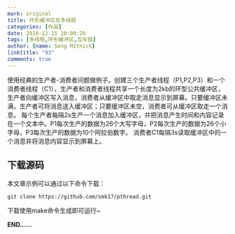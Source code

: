 ```yaml
---
mark: original
title: 环形缓冲区及多线程
categories: [作品]
date: 2016-12-15 20:09:28
tags: [多线程,环形缓冲区,互斥锁]
author: {name: Seng Mitnick}
linktitle: "93"
comments: true
---
```

使用经典的生产者-消费者问题做例子。创建三个生产者线程（P1,P2,P3）和一个消费者线程（C1），生产者和消费者线程共享一个长度为2kb的环型公共缓冲区，生产者向缓冲区写入消息，消费者从缓冲区中取走消息显示到屏幕。只要缓冲区未满，生产者可将消息送入缓冲区；只要缓冲区未空，消费者可从缓冲区取走一个消息。
每个生产者每隔2s生产一个消息加入缓冲区，并把消息产生时间和内容记录在一个文本中。P1每次生产的数据为26个大写字母，P2每次生产的数据为26个小字母，P3每次生产的数据为10个阿拉伯数字。
消费者C1每隔3s读取缓冲区中的一个消息并将消息内容显示到屏幕上。<!--more-->

## 下载源码
本文章示例可以通过以下命令下载：

~~~ shell
git clone https://github.com/smk17/pthread.git
~~~
下载使用make命令生成即可运行~

**END……**
